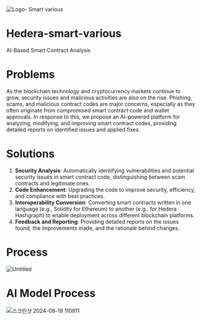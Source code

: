 ![Logo- Smart various](https://github.com/user-attachments/assets/ba19d732-0c02-496f-bab2-2d18717c4499)
# Hedera-smart-various
AI-Based Smart Contract Analysis

# Problems
As the blockchain technology and cryptocurrency markets continue to grow, security issues and malicious activities are also on the rise. Phishing, scams, and malicious contract codes are major concerns, especially as they often originate from compromised smart contract code and wallet approvals. In response to this, we propose an AI-powered platform for analyzing, modifying, and improving smart contract codes, providing detailed reports on identified issues and applied fixes.

# Solutions
1. **Security Analysis**: Automatically identifying vulnerabilities and potential security issues in smart contract code, distinguishing between scam contracts and legitimate ones.
2. **Code Enhancement**: Upgrading the code to improve security, efficiency, and compliance with best practices.
3. **Interoperability Conversion**: Converting smart contracts written in one language (e.g., Solidity for Ethereum) to another (e.g., for Hedera Hashgraph) to enable deployment across different blockchain platforms.
4. **Feedback and Reporting**: Providing detailed reports on the issues found, the improvements made, and the rationale behind changes.

# Process
![Untitled](https://github.com/user-attachments/assets/2bc20a17-4b29-47ea-b876-0609dcb57bb9)

# AI Model Process
![스크린샷 2024-08-19 110911](https://github.com/user-attachments/assets/d180b417-6e5b-4825-9234-73584ef32ebb)

